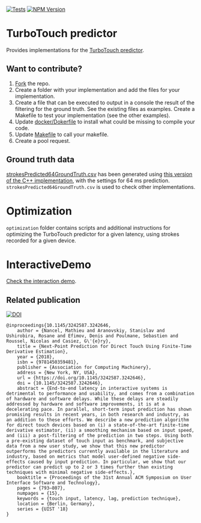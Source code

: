 [![Tests](https://github.com/LokiResearch/TurboTouchPredictor/actions/workflows/tests.yml/badge.svg)](https://github.com/LokiResearch/TurboTouchPredictor/actions/workflows/tests.yml)
[![NPM Version](https://badge.fury.io/js/turbotouchpredictor.svg?style=flat)](https://npmjs.org/package/turbotouchpredictor)

# TurboTouch predictor

Provides implementations for the [TurboTouch predictor](https://ns.inria.fr/loki/TTp/).

## Want to contribute?

1. [Fork](https://github.com/LokiResearch/TurboTouchPredictor/fork) the repo.
1. Create a folder with your implementation and add the files for your implementation.
1. Create a file that can be executed to output in a console the result of the filtering for the ground truth. See the existing files as examples. Create a Makefile to test your implementation (see the other examples).
1. Update [docker/Dokerfile](docker/Dokerfile) to install what could be missing to compile your code.
1. Update [Makefile](Makefile) to call your makefile.
1. Create a pool request.

## Ground truth data
[strokesPredicted64GroundTruth.csv](strokesPredicted64GroundTruth.csv) has been generated using [this version of the C++ implementation](), with the settings for 64 ms prediction. ```strokesPredicted64GroundTruth.csv``` is used to check other implementations.

# Optimization

```optimization``` folder contains scripts and additional instructions for optimizing the TurboTouch predictor for a given latency, using strokes recorded for a given device.

# InteractiveDemo

[Check the interaction demo](https://github.com/LokiResearch/TurboTouchPredictorInteractiveDemo).


## Related publication

[![DOI](https://img.shields.io/badge/doi-10.1145%2F3242587.3242646-blue)](https://doi.org/10.1145/3242587.3242646)

```
@inproceedings{10.1145/3242587.3242646,
    author = {Nancel, Mathieu and Aranovskiy, Stanislav and Ushirobira, Rosane and Efimov, Denis and Poulmane, Sebastien and Roussel, Nicolas and Casiez, G\'{e}ry},
    title = {Next-Point Prediction for Direct Touch Using Finite-Time Derivative Estimation},
    year = {2018},
    isbn = {9781450359481},
    publisher = {Association for Computing Machinery},
    address = {New York, NY, USA},
    url = {https://doi.org/10.1145/3242587.3242646},
    doi = {10.1145/3242587.3242646},
    abstract = {End-to-end latency in interactive systems is detrimental to performance and usability, and comes from a combination of hardware and software delays. While these delays are steadily addressed by hardware and software improvements, it is at a decelerating pace. In parallel, short-term input prediction has shown promising results in recent years, in both research and industry, as an addition to these efforts. We describe a new prediction algorithm for direct touch devices based on (i) a state-of-the-art finite-time derivative estimator, (ii) a smoothing mechanism based on input speed, and (iii) a post-filtering of the prediction in two steps. Using both a pre-existing dataset of touch input as benchmark, and subjective data from a new user study, we show that this new predictor outperforms the predictors currently available in the literature and industry, based on metrics that model user-defined negative side-effects caused by input prediction. In particular, we show that our predictor can predict up to 2 or 3 times further than existing techniques with minimal negative side-effects.},
    booktitle = {Proceedings of the 31st Annual ACM Symposium on User Interface Software and Technology},
    pages = {793–807},
    numpages = {15},
    keywords = {touch input, latency, lag, prediction technique},
    location = {Berlin, Germany},
    series = {UIST '18}
}
```


